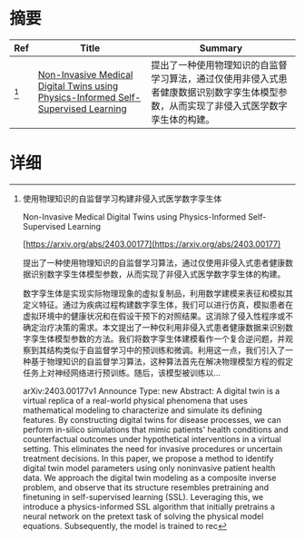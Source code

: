 # 摘要

| Ref | Title | Summary |
| --- | --- | --- |
| [^1] | [Non-Invasive Medical Digital Twins using Physics-Informed Self-Supervised Learning](https://arxiv.org/abs/2403.00177) | 提出了一种使用物理知识的自监督学习算法，通过仅使用非侵入式患者健康数据识别数字孪生体模型参数，从而实现了非侵入式医学数字孪生体的构建。 |

# 详细

[^1]: 使用物理知识的自监督学习构建非侵入式医学数字孪生体

    Non-Invasive Medical Digital Twins using Physics-Informed Self-Supervised Learning

    [https://arxiv.org/abs/2403.00177](https://arxiv.org/abs/2403.00177)

    提出了一种使用物理知识的自监督学习算法，通过仅使用非侵入式患者健康数据识别数字孪生体模型参数，从而实现了非侵入式医学数字孪生体的构建。

    

    数字孪生体是实现实际物理现象的虚拟复制品，利用数学建模来表征和模拟其定义特征。通过为疾病过程构建数字孪生体，我们可以进行仿真，模拟患者在虚拟环境中的健康状况和在假设干预下的对照结果。这消除了侵入性程序或不确定治疗决策的需求。本文提出了一种仅利用非侵入式患者健康数据来识别数字孪生体模型参数的方法。我们将数字孪生体建模看作一个复合逆问题，并观察到其结构类似于自监督学习中的预训练和微调。利用这一点，我们引入了一种基于物理知识的自监督学习算法，这种算法首先在解决物理模型方程的假定任务上对神经网络进行预训练。随后，该模型被训练以...

    arXiv:2403.00177v1 Announce Type: new  Abstract: A digital twin is a virtual replica of a real-world physical phenomena that uses mathematical modeling to characterize and simulate its defining features. By constructing digital twins for disease processes, we can perform in-silico simulations that mimic patients' health conditions and counterfactual outcomes under hypothetical interventions in a virtual setting. This eliminates the need for invasive procedures or uncertain treatment decisions. In this paper, we propose a method to identify digital twin model parameters using only noninvasive patient health data. We approach the digital twin modeling as a composite inverse problem, and observe that its structure resembles pretraining and finetuning in self-supervised learning (SSL). Leveraging this, we introduce a physics-informed SSL algorithm that initially pretrains a neural network on the pretext task of solving the physical model equations. Subsequently, the model is trained to rec
    

